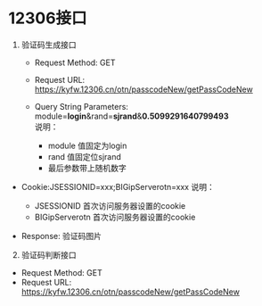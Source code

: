 # 12306接口

1. 验证码生成接口

    * Request Method: GET
    
    * Request URL: https://kyfw.12306.cn/otn/passcodeNew/getPassCodeNew
    
    * Query String Parameters: module=**login**&rand=**sjrand**&**0.5099291640799493**  
    说明：
      - module  值固定为login
      - rand    值固定位sjrand
      - 最后参数带上随机数字

 * Cookie:JSESSIONID=xxx;BIGipServerotn=xxx
    说明：
      - JSESSIONID        首次访问服务器设置的cookie
      - BIGipServerotn    首次访问服务器设置的cookie
   
 * Response: 验证码图片

2. 验证码判断接口

  * Request Method: GET
  * Request URL: https://kyfw.12306.cn/otn/passcodeNew/getPassCodeNew

